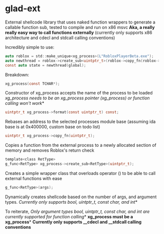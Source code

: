 # glad-ext
External shellcode library that uses naked function wrappers to generate a callable function sub, tested to compile and run on x86 msvc
**Aka, a really really easy way to call functions externally**
(currently only supports x86 architecture and cdecl and stdcall calling conventions)

Incredibly simple to use:
```c
auto roblox = std::make_unique<xg_process>(L"RobloxPlayerBeta.exe");
auto newthread = roblox->create_sub<uintptr_t>(roblox->copy_fn(roblox->format(0x11E05B0)));
const auto state = newthread(global);
```

Breakdown:

```c
xg_process(const TCHAR*);
```
Constructor of xg_process accepts the name of the process to be loaded **xg_process needs to be an xg_process pointer (xg_process*) or function calling won't work**

```c
uintptr_t xg_process->format(const uintptr_t) const;
```
Rebases an address to the selected processes module base (assuming ida base is at 0x400000, custom base on todo list)

```c
uintptr_t xg_process->copy_fn(uintptr_t);
```
Copies a function from the external process to a newly allocated section of memory and removes Roblox's return check

```c
template<class RetType>
g_func<RetType> xg_process->create_sub<RetType>(uintptr_t);
```
Creates a simple wrapper class that overloads operator () to be able to call external functions with ease 

```c
g_func<RetType>(args);
```
Dynamically creates shellcode based on the number of args, and argument types. **Currently only supports bool, uintptr_t, const char*, and int**

To reiterate,
**Only argument types bool, uintptr_t, const char*, and int are currently supported for function calling**
**xg_process must be a xg_process***
**Currently only supports __cdecl and __stdcall calling conventions**
